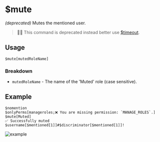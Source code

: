 # $mute
*(deprecated)*
Mutes the mentioned user.

> 🧙‍♂️ This command is deprecated instead better use [$timeout](https://nilpointer-software.github.io/bdfd-wiki/bdscript/timeout.html).

## Usage
```
$mute[mutedRoleName]
```

### Breakdown
- `mutedRoleName` - The name of the 'Muted' role (case sensitive).

## Example
```
$nomention
$onlyPerms[manageroles;❌ You are missing permission: `MANAGE_ROLES`.]
$mute[Muted]
✅ Successfully muted $username[$mentioned[1]]#$discriminator[$mentioned[1]]!
```

![example](https://user-images.githubusercontent.com/69215413/123551542-4aef2f00-d740-11eb-82ca-381f5c5efcb3.png)
